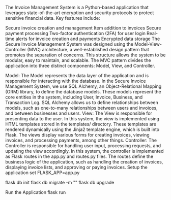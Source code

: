 The Invoice Management System is a Python-based application that leverages state-of-the-art encryption and security protocols to protect sensitive financial data. Key features include:

Secure invoice creation and management
Item addition to invoices
Secure payment processing
Two-factor authentication (2FA) for user login
Real-time alerts for invoice creation and payments
Encrypted data storage
The Secure Invoice Management System was designed using the Model-View-Controller (MVC) architecture, a well-established design pattern that promotes the separation of concerns. This structure allows the system to be modular, easy to maintain, and scalable. The MVC pattern divides the application into three distinct components: Model, View, and Controller.

Model: The Model represents the data layer of the application and is responsible for interacting with the database. In the Secure Invoice Management System, we use SQL Alchemy, an Object-Relational Mapping (ORM) library, to define the database models. These models represent the core entities in the system, including User, Invoice, Business, and Transaction Log. SQL Alchemy allows us to define relationships between models, such as one-to-many relationships between users and invoices, and between businesses and users.
View: The View is responsible for presenting data to the user. In this system, the view is implemented using HTML templates stored in the templates/ directory. These templates are rendered dynamically using the Jinja2 template engine, which is built into Flask. The views display various forms for creating invoices, viewing invoices, and processing payments, among other things.
Controller: The Controller is responsible for handling user input, processing requests, and updating the view accordingly. In this system, the controller is implemented as Flask routes in the app.py and routes.py files. The routes define the business logic of the application, such as handling the creation of invoices, displaying invoice lists, and approving or paying invoices.
Setup the application
set FLASK_APP=app.py

flask db init flask db migrate -m "" flask db upgrade

Run the Application
flask run
